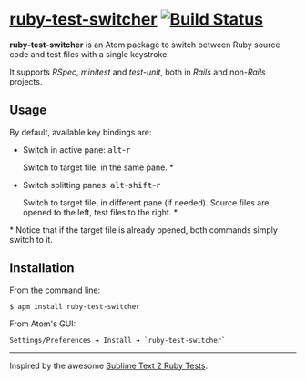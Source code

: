 # [ruby-test-switcher](https://atom.io/packages/ruby-test-switcher) [![Build Status](https://travis-ci.org/dcarral/atom-ruby-test-switcher.svg?branch=master)](https://travis-ci.org/dcarral/atom-ruby-test-switcher)

__ruby-test-switcher__ is an Atom package to switch between Ruby source code and test files with a single keystroke.

It supports _RSpec_, _minitest_ and _test-unit_, both in _Rails_ and non-_Rails_ projects.

## Usage

By default, available key bindings are:

- Switch in active pane: <kbd>alt</kbd>-<kbd>r</kbd>

  Switch to target file, in the same pane. *

- Switch splitting panes: <kbd>alt</kbd>-<kbd>shift</kbd>-<kbd>r</kbd>

  Switch to target file, in different pane (if needed). Source files are opened to the left, test files to the right. *

\* Notice that if the target file is already opened, both commands simply switch to it.

## Installation

From the command line:

```
$ apm install ruby-test-switcher
```

From Atom's GUI:

    Settings/Preferences ➔ Install ➔ `ruby-test-switcher`

---
Inspired by the awesome [Sublime Text 2 Ruby Tests](https://github.com/maltize/sublime-text-2-ruby-tests).
